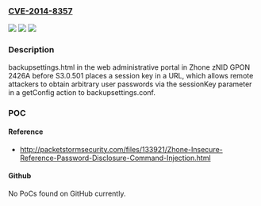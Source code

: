### [CVE-2014-8357](https://cve.mitre.org/cgi-bin/cvename.cgi?name=CVE-2014-8357)
![](https://img.shields.io/static/v1?label=Product&message=n%2Fa&color=blue)
![](https://img.shields.io/static/v1?label=Version&message=n%2Fa&color=blue)
![](https://img.shields.io/static/v1?label=Vulnerability&message=n%2Fa&color=brighgreen)

### Description

backupsettings.html in the web administrative portal in Zhone zNID GPON 2426A before S3.0.501 places a session key in a URL, which allows remote attackers to obtain arbitrary user passwords via the sessionKey parameter in a getConfig action to backupsettings.conf.

### POC

#### Reference
- http://packetstormsecurity.com/files/133921/Zhone-Insecure-Reference-Password-Disclosure-Command-Injection.html

#### Github
No PoCs found on GitHub currently.

